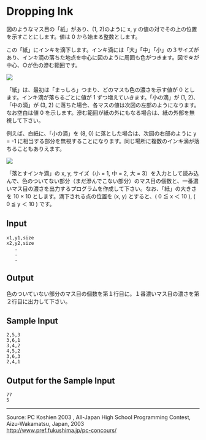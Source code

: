 # Dropping Ink

図のようなマス目の「紙」があり、(1, 2)のように x, y の値の対でその上の位置を示すことにします。値は 0 から始まる整数とします。

この「紙」にインキを滴下します。インキ滴には「大」「中」「小」の３サイズがあり、インキ滴の落ちた地点を中心に図のように周囲も色がつきます。図で☆が中心、○が色の滲む範囲です。

![][1]

「紙」は、最初は「まっしろ」つまり、どのマスも色の濃さを示す値が 0 とします。インキ滴が落ちるごとに値が 1 ずつ増えていきます。「小の滴」が (1, 2)、「中の滴」が (3, 2) に落ちた場合、各マスの値は次図の左部のようになります。なお空白は値 0 を示します。滲む範囲が紙の外にもなる場合は、紙の外部を無視して下さい。

例えば、白紙に、「小の滴」を (8, 0) に落とした場合は、次図の右部のように y = -1 に相当する部分を無視することになります。同じ場所に複数のインキ滴が落ちることもありえます。

![][2]

「落とすインキ滴」の x, y, サイズ（小 = 1, 中 = 2, 大 = 3）を入力として読み込んで、色のついてない部分（まだ滲んでこない部分）のマス目の個数と、一番濃いマス目の濃さを出力するプログラムを作成して下さい。なお、「紙」の大きさを 10 × 10 とします。滴下される点の位置を (x, y) とすると、( 0 ≦ x ＜ 10 ), ( 0 ≦ y ＜ 10 ) です。

## Input

    x1,y1,size
    x2,y2,size
       .
       .
       .

## Output

色のついていない部分のマス目の個数を第１行目に。１番濃いマス目の濃さを第２行目に出力して下さい。

## Sample Input

    2,5,3
    3,6,1
    3,4,2
    4,5,2
    3,6,3
    2,4,1

## Output for the Sample Input

    77
    5

* * *

Source: PC Koshien 2003 , All-Japan High School Programming Contest, Aizu-Wakamatsu, Japan, 2003   
<http://www.pref.fukushima.jp/pc-concours/>

[1]: IMAGE1/ink1.gif
[2]: IMAGE1/ink2.gif
